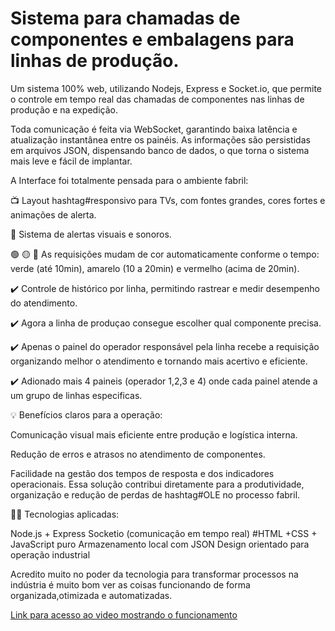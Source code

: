 <h1>Sistema para chamadas de componentes e embalagens para linhas de produção.</h1>

<p>Um sistema 100% web, utilizando Nodejs, Express e Socket.io, que permite o controle em tempo real das chamadas de componentes nas linhas de produção e na expedição.

Toda comunicação é feita via WebSocket, garantindo baixa latência e atualização instantânea entre os painéis. As informações são persistidas em arquivos JSON, dispensando banco de dados, o que torna o sistema mais leve e fácil de implantar.

 A Interface foi totalmente pensada para o ambiente fabril:

📺 Layout hashtag#responsivo para TVs, com fontes grandes, cores fortes e animações de alerta.

🔔 Sistema de alertas visuais e sonoros.

🟢 🟡 🔴 As requisições mudam de cor automaticamente conforme o tempo: verde (até 10min), amarelo (10 a 20min) e vermelho (acima de 20min).

✔️ Controle de histórico por linha, permitindo rastrear e medir desempenho do atendimento.

✔️ Agora a linha de produçao consegue escolher qual componente precisa.

✔️ Apenas o painel do operador responsável pela linha recebe a requisição organizando melhor o atendimento e tornando mais acertivo e eficiente.

✔️ Adionado mais 4 paineis (operador 1,2,3 e 4) onde cada painel atende a um grupo de linhas especificas.


💡 Benefícios claros para a operação:

Comunicação visual mais eficiente entre produção e logística interna.

Redução de erros e atrasos no atendimento de componentes.

Facilidade na gestão dos tempos de resposta e dos indicadores operacionais.
Essa solução contribui diretamente para a produtividade, organização e redução de perdas de hashtag#OLE no processo fabril.

👨‍💻 Tecnologias aplicadas:

Node.js + Express
Socketio (comunicação em tempo real)
#HTML +CSS + JavaScript puro
Armazenamento local com JSON
Design orientado para operação industrial

Acredito muito no poder da tecnologia para transformar processos na indústria é muito bom ver as coisas funcionando de forma organizada,otimizada e automatizadas.</p>

<a href="https://www.linkedin.com/posts/ricardo-moura-861a87b3_nodejs-websocket-responsivo-activity-7342220726642343936-zHX5?utm_source=share&utm_medium=member_desktop&rcm=ACoAABgvpAkBxO0vEYB_mpPk2Q7ZJB5vHuTgPzc" controls>Link para acesso ao video mostrando o funcionamento</a>
